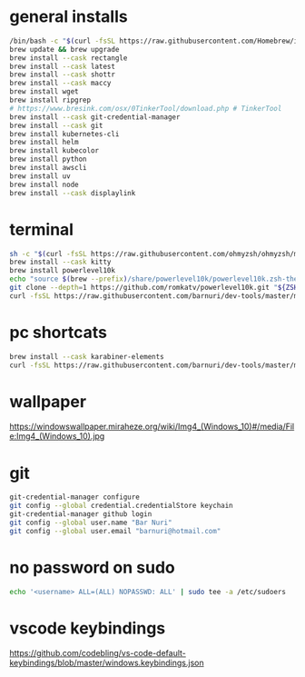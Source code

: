 # general installs

```bash
/bin/bash -c "$(curl -fsSL https://raw.githubusercontent.com/Homebrew/install/HEAD/install.sh)"
brew update && brew upgrade
brew install --cask rectangle
brew install --cask latest
brew install --cask shottr
brew install --cask maccy
brew install wget
brew install ripgrep
# https://www.bresink.com/osx/0TinkerTool/download.php # TinkerTool
brew install --cask git-credential-manager
brew install --cask git
brew install kubernetes-cli
brew install helm
brew install kubecolor
brew install python
brew install awscli
brew install uv
brew install node
brew install --cask displaylink
```

# terminal

```bash
sh -c "$(curl -fsSL https://raw.githubusercontent.com/ohmyzsh/ohmyzsh/master/tools/install.sh)" # all my zsh
brew install --cask kitty
brew install powerlevel10k
echo "source $(brew --prefix)/share/powerlevel10k/powerlevel10k.zsh-theme" >>~/.zshrc
git clone --depth=1 https://github.com/romkatv/powerlevel10k.git "${ZSH_CUSTOM:-$HOME/.oh-my-zsh/custom}/themes/powerlevel10k"
curl -fsSL https://raw.githubusercontent.com/barnuri/dev-tools/master/mac-utils/.p10k.zsh -o ~/.p10k.zsh
```

# pc shortcats

```bash
brew install --cask karabiner-elements
curl -fsSL https://raw.githubusercontent.com/barnuri/dev-tools/master/mac-utils/karabiner.json -o ~/.config/karabiner/karabiner.json
```

# wallpaper

https://windowswallpaper.miraheze.org/wiki/Img4_(Windows_10)#/media/File:Img4_(Windows_10).jpg

# git

```bash
git-credential-manager configure
git config --global credential.credentialStore keychain
git-credential-manager github login
git config --global user.name "Bar Nuri"
git config --global user.email "barnuri@hotmail.com"
```

# no password on sudo

```bash
echo '<username> ALL=(ALL) NOPASSWD: ALL' | sudo tee -a /etc/sudoers
```

# vscode keybindings

https://github.com/codebling/vs-code-default-keybindings/blob/master/windows.keybindings.json
